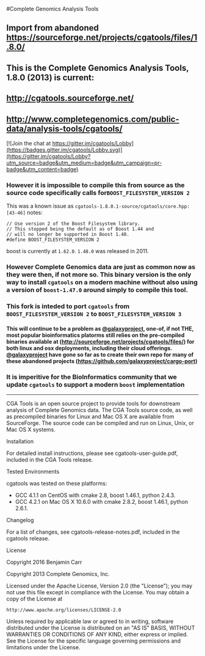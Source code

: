 #Complete Genomics Analysis Tools
##  Import from abandoned https://sourceforge.net/projects/cgatools/files/1.8.0/
## This is the Complete Genomics Analysis Tools, 1.8.0 (2013) is current:
## http://cgatools.sourceforge.net/
## http://www.completegenomics.com/public-data/analysis-tools/cgatools/

[![Join the chat at https://gitter.im/cgatools/Lobby](https://badges.gitter.im/cgatools/Lobby.svg)](https://gitter.im/cgatools/Lobby?utm_source=badge&utm_medium=badge&utm_campaign=pr-badge&utm_content=badge)

### However it is impossible to compile this from source as the source code specifically calls for`BOOST_FILESYSTEM_VERSION 2`

This was a known issue as `cgatools-1.8.0.1-source/cgatools/core.hpp:[43-46]` notes:
```
// Use version 2 of the Boost Filesystem library.
// This stopped being the default as of Boost 1.44 and
// will no longer be supported in Boost 1.48.
#define BOOST_FILESYSTEM_VERSION 2
```
boost is currently at `1.62.0`. `1.48.0` was released in 2011.

### However Complete Genomics data are just as common now as they were then, if not more so. This binary version is the only way to install `cgatools` on a modern machine without also using a version of `boost-1.47.0` around simply to compile this tool.

### This fork is inteded to port `cgatools` from `BOOST_FILESYSTEM_VERSION 2` to `BOOST_FILESYSTEM_VERSION 3`
#### This will continue to be a problem as [@galaxyproject](https://github.com/galaxyproject), one-of, if not THE, most popular bioinformatics platorms still relies on the pre-compiled binaries available at (http://sourceforge.net/projects/cgatools/files/) for both linux and osx deployments, including their cloud offerings. [@galaxyproject](https://github.com/galaxyproject) have gone so far as to create their own repo for many of these abandoned projects (https://github.com/galaxyproject/cargo-port)

### It is imperitive for the BioInformatics community that we update `cgatools` to support a modern `boost` implementation 

---

CGA Tools is an open source project to provide tools for downstream
analysis of Complete Genomics data.  The CGA Tools source code, as
well as precompiled binaries for Linux and Mac OS X are available from
SourceForge.  The source code can be compiled and run on Linux, Unix,
or Mac OS X systems. 


Installation

For detailed install instructions, please see cgatools-user-guide.pdf,
included in the CGA Tools release.


Tested Environments

cgatools was tested on these platforms:

* GCC 4.1.1 on CentOS with cmake 2.8, boost 1.46.1, python 2.4.3. 
* GCC 4.2.1 on Mac OS X 10.6.0 with cmake 2.8.2, boost 1.46.1, python
  2.6.1.


Changelog

For a list of changes, see cgatools-release-notes.pdf, included in the
cgatools release.


License

Copyright 2016 Benjamin Carr

Copyright 2013 Complete Genomics, Inc.

Licensed under the Apache License, Version 2.0 (the "License"); you
may not use this file except in compliance with the License.  You may
obtain a copy of the License at

    http://www.apache.org/licenses/LICENSE-2.0

Unless required by applicable law or agreed to in writing, software
distributed under the License is distributed on an "AS IS" BASIS,
WITHOUT WARRANTIES OR CONDITIONS OF ANY KIND, either express or
implied.  See the License for the specific language governing
permissions and limitations under the License.
